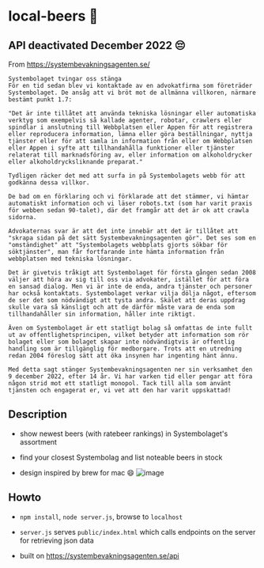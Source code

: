 # local-beers 🍺

## API deactivated December 2022 😔

From
https://systembevakningsagenten.se/
```
Systembolaget tvingar oss stänga
För en tid sedan blev vi kontaktade av en advokatfirma som företräder Systembolaget. De ansåg att vi bröt mot de allmänna villkoren, närmare bestämt punkt 1.7:

"Det är inte tillåtet att använda tekniska lösningar eller automatiska verktyg som exempelvis så kallade agenter, robotar, crawlers eller spindlar i anslutning till Webbplatsen eller Appen för att registrera eller reproducera information, lämna eller göra beställningar, nyttja tjänster eller för att samla in information från eller om Webbplatsen eller Appen i syfte att tillhandahålla funktioner eller tjänster relaterat till marknadsföring av, eller information om alkoholdrycker eller alkoholdrycksliknande preparat."

Tydligen räcker det med att surfa in på Systembolagets webb för att godkänna dessa villkor.

De bad om en förklaring och vi förklarade att det stämmer, vi hämtar automatiskt information och vi läser robots.txt (som har varit praxis för webben sedan 90-talet), där det framgår att det är ok att crawla sidorna.

Advokaternas svar är att det inte innebär att det är tillåtet att "skrapa sidan på det sätt Systembevakningsagenten gör". Det ses som en "omständighet" att "Systembolagets webbplats gjorts sökbar för söktjänster", man får fortfarande inte hämta information från webbplatsen med tekniska lösningar.

Det är givetvis tråkigt att Systembolaget för första gången sedan 2008 väljer att höra av sig till oss via advokater, istället för att föra en sansad dialog. Men vi är inte de enda, andra tjänster och personer har också kontaktats. Systembolaget verkar vilja dölja något, eftersom de ser det som nödvändigt att tysta andra. Skälet att deras uppdrag skulle vara så känsligt och att de därför måste vara de enda som tillhandahåller sin information, håller inte riktigt.

Även om Systembolaget är ett statligt bolag så omfattas de inte fullt ut av offentlighetsprincipen, vilket betyder att information som rör bolaget eller som bolaget skapar inte nödvändigtvis är offentlig handling som är tillgänglig för medborgare. Trots att en utredning redan 2004 föreslog sätt att öka insynen har ingenting hänt ännu.

Med detta sagt stänger Systembevakningsagenten ner sin verksamhet den 9 december 2022, efter 14 år. Vi har varken tid eller pengar att föra någon strid mot ett statligt monopol. Tack till alla som använt tjänsten och engagerat er, vi vet att den har varit uppskattad!

```

## Description

* show newest beers (with ratebeer rankings) in Systembolaget's assortment
* find your closest Systembolag and list noteable beers in stock

* design inspired by brew for mac :smile:
![image](https://i.imgur.com/nyQxGha.png)

## Howto
* `npm install`, `node server.js`, browse to `localhost`
* `server.js` serves `public/index.html` which calls endpoints on the server for retrieving json data

* built on https://systembevakningsagenten.se/api
